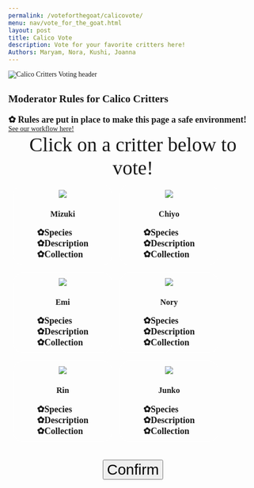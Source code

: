 ```yaml
---
permalink: /voteforthegoat/calicovote/
menu: nav/vote_for_the_goat.html
layout: post
title: Calico Vote
description: Vote for your favorite critters here!
Authors: Maryam, Nora, Kushi, Joanna
---
```



<style>
p, h2, h3, body {
 font-family: "Times New Roman", Times, serif;;
}
.header-text {
    font-size: 40px;
    text-align: center;
}
.container {
    display: flex;
    flex-direction: row;
    flex-wrap: wrap;
    /* justify-content: center; Push content to opposite sides */
    width: 100%;
    padding: 10px;
    box-sizing: border-box;
    gap: 15px;
}
.critter-container {
    display: flex;
    flex-direction: column;
    align-items: center;
    justify-content: space-between; /* Push content to opposite sides */
    width: 200px;
    padding: 10px;
    box-sizing: border-box;
    border: 1px solid white;
    border-radius: 20px;
    cursor: pointer;
}
.critter-container.selected {
    border-color: #007BFF;
    box-shadow: 0 0 10px rgba(0, 123, 255, 0.5); /* Glow effect */
}
.image-container {
    width: auto;
    display: flex;
    flex-direction: row;
    justify-content: center; 
    gap: 10px;    
    margin: 0 auto;
}
.image-container img {
    width: auto;
    height: auto;
    max-height: 200px;
    cursor: pointer;
}
.dropdown-title {
    font-size: 20px;
}
.dropdown {
    font-size: 15px;
}
.button-container {
    display: flex;
    flex-direction: column;
    gap: 20px;
}
.button-text {
    font-size: 30px;
    text-align: center;
}
.hidden-example {
    display:none;
    font-size: 20px;
}
.comment-section {
    display: none; 
    max-width: 600px; 
    margin: 20px auto; 
    padding: 10px; 
    border: 1px solid #ddd; 
    border-radius: 5px;
}
.comment-button {
    padding: 8px; 
    margin-top: 5px;
}
.message-box {
    display:none; 
    text-align:center; 
    margin-top:20px; 
    font-size:25px; 
    font-weight:bold; 
    color:#333;
}
.image-box {
    display:none; 
    align-items:center; 
    margin-top:15px;
    justify-content: center;
}
/* Style summary */
summary {
    font-size: 18px;
    font-weight: bold;
    cursor: pointer;
    list-style: none;
    display: inline-block;
    transition: text-shadow 0.3s ease;
}
summary:hover {
    text-shadow: 0 0 8px #F5AAF5, 0 0 12px #F5AAF5;
}
/* Style for dropdown details */
details[open] p {
    margin: 0;
    padding: 8px;
    background-color: #CC99CC;
    border-radius: 10px;
    border: 1px solid #F5AAF5;
    box-shadow: 0 4px 8px rgba(0, 0, 0, 0.1);
    text-align: left;
    margin-bottom: 10px;
}
p {
    margin: 0;
}
    summary::before {
    content: '✿'; /* Unicode for vertical ellipsis */
}
</style>

<div>
<img src="{{site.baseurl}}/images/calicocritters/voteheading.png" alt="Calico Critters Voting header">
</div>

<h2>Moderator Rules for Calico Critters</h2>
  <details>
    <summary> Rules are put in place to make this page a safe environment!</summary>
        <p>1. No cussing in the chats.</p>
        <p>2. Stay on topic, Calico Critters only!</p>
        <p>3. You have to be part of the DNHS Calico Critters club to join</p>
        <p>4. You must have valid reasoning for your votes</p>
        <p>5. Do not be toxic, negative, or attack others for their opinions.</p>
  </details>

<a href="{{site.baseurl}}/voteforthegoat/calicoworkflow">See our workflow here!</a>



<p class="header-text">Click on a critter below to vote!</p>

<div class="container">
<div class="critter-container" onclick="selectCritter(this)" data-critter="Mizuki" data-house="Adventure Play">
    <div class="image-container">
        <img src="{{site.baseurl}}/images/calicocritters/mizuki.png">
    </div>
    <h3>Mizuki</h3>
    <div class="dropdown-title">
        <details>
            <summary>Species</summary>
                <div class="dropdown">Rabbit</div>
        </details>
        <details>
            <summary>Description</summary>
                <div class="dropdown">Lorem ipsum dolor sit amet, consectetur adipiscing elit. Proin blandit.</div>
        </details>
        <details>
            <summary>Collection</summary>
                <div class="dropdown">Baby Fairy Tale</div>
        </details>
    </div>
</div>

<div class="critter-container" onclick="selectCritter(this)" data-critter="Chiyo" data-house="Sylvanian Family Restraunt">
    <div class="image-container">
        <img src="{{site.baseurl}}/images/calicocritters/chiyo.png">
    </div>
    <h3>Chiyo</h3>
    <div class="dropdown-title">
        <details>
            <summary>Species</summary>
                <div class="dropdown">Hazelnut Chipmunk</div>
        </details>
        <details>
            <summary>Description</summary>
                <div class="dropdown">Lorem ipsum dolor sit amet, consectetur adipiscing elit. Proin blandit.</div>
        </details>
        <details>
            <summary>Collection</summary>
                <div class="dropdown">School Baby</div>
        </details>
    </div>
</div>

<div class="critter-container" onclick="selectCritter(this)" data-critter="Emi" data-house="Magical Mermaid Castle">
    <div class="image-container">
        <img src="{{site.baseurl}}/images/calicocritters/emi.png">
    </div>
    <h3>Emi</h3>
    <div class="dropdown-title">
        <details>
            <summary>Species</summary>
                <div class="dropdown">Husky</div>
        </details>
        <details>
            <summary>Description</summary>
                <div class="dropdown">Lorem ipsum dolor sit amet, consectetur adipiscing elit. Proin blandit.</div>
        </details>
        <details>
            <summary>Collection</summary>
                <div class="dropdown"> Sylvanian Families Flower Princess</div>
        </details>
    </div>
</div>

<div class="critter-container" onclick="selectCritter(this)" data-critter="Nory" data-house="Woody School">
    <div class="image-container">
        <img src="{{site.baseurl}}/images/calicocritters/nory.png">
    </div>
    <h3>Nory</h3>
    <div class="dropdown-title">
        <details>
            <summary>Species</summary>
                <div class="dropdown">Chocolate Rabbit</div>
        </details>
        <details>
            <summary>Description</summary>
                <div class="dropdown">Lorem ipsum dolor sit amet, consectetur adipiscing elit. Proin blandit.</div>
        </details>
        <details>
            <summary>Collection</summary>
                <div class="dropdown">Nursery Friend Walk Along Duo</div>
        </details>
    </div>
</div>

<div class="critter-container" onclick="selectCritter(this)" data-critter="Rin" data-house="Spooky Suprise Haunted">
    <div class="image-container">
        <img src="{{site.baseurl}}/images/calicocritters/rin.png">
    </div>
    <h3>Rin</h3>
    <div class="dropdown-title">
        <details>
            <summary>Species</summary>
                <div class="dropdown">Persian Cat</div>
        </details>
        <details>
            <summary>Description</summary>
                <div class="dropdown">Lorem ipsum dolor sit amet, consectetur adipiscing elit. Proin blandit.</div>
        </details>
        <details>
            <summary>Collection</summary>
                <div class="dropdown">Sylvanian Families Baby Cat</div>
        </details>
    </div>
</div>

<div class="critter-container" onclick="selectCritter(this)" data-critter="Junko" data-house="Brick Oven Bakery">
    <div class="image-container">
        <img src="{{site.baseurl}}/images/calicocritters/junko.png">
    </div>
    <h3>Junko</h3>
    <div class="dropdown-title">
        <details>
            <summary>Species</summary>
                <div class="dropdown">Caramel Dog</div>
        </details>
        <details>
            <summary>Description</summary>
                <div class="dropdown">Lorem ipsum dolor sit amet, consectetur adipiscing elit. Proin blandit.</div>
        </details>
        <details>
            <summary>Collection</summary>
                <div class="dropdown">Forest Kitchen Baby</div>
        </details>
    </div>
</div>
</div>
<br>

<div class="container" style="justify-content:center;">
    <div class="button-container">
        <button id="confirmButton" class="button-text" onclick="confirmChoice();">Confirm</button>
    </div>
</div>

<!-- if you want Long Boi button
<div class="button-container" style="justify-content:center;">
    <button id="confirmButton" class="button-text" onclick="confirmChoice();">Confirm</button>
</div>
-->


<div class="message-box" id="messageBox" style="color: #ffffff;"></div>
<div id="imageBox" class="image-box">
    <img id="houseImage" src="" alt="House Image" style="max-width:300px; border-radius:15px;">
</div>

<div class="comment-section" id="commentSection">
    <input type="text" id="usernameInput" placeholder="Enter your username" style="width: 80%; padding: 8px; margin-bottom: 5px;">
    <input type="text" id="commentInput" placeholder="Enter your comment" style="width: 80%; padding: 8px;">
    <button onclick="addComment();" class="comment-button">Submit</button>
    <div id="commentList" style="margin-top: 10px;"></div>
    <button onclick="clearComments();" class="comment-button">Clear All Comments</button>
</div>
<script>
  